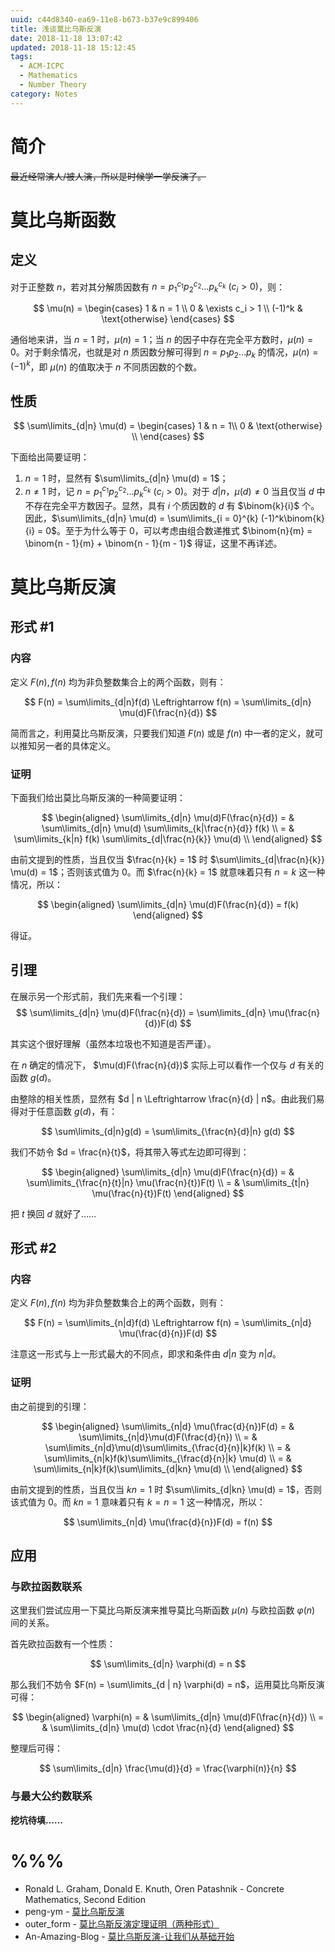 ```yaml
---
uuid: c44d8340-ea69-11e8-b673-b37e9c899406
title: 浅谈莫比乌斯反演
date: 2018-11-18 13:07:42
updated: 2018-11-18 15:12:45
tags: 
  - ACM-ICPC
  - Mathematics
  - Number Theory
category: Notes
---
```


# 简介

~~最近经常演人/被人演，所以是时候学一学反演了。~~

# 莫比乌斯函数

## 定义

对于正整数 $n$，若对其分解质因数有 $n = p_1^{c_1} p_2^{c_2} \dots p_k^{c_k} \ (c_i > 0)$，则：

$$
\mu(n) =
\begin{cases}
1 & n = 1 \\
0 & \exists c_i > 1 \\
(-1)^k & \text{otherwise}
\end{cases}
$$

通俗地来讲，当 $n = 1$ 时，$\mu(n) = 1$；当 $n$ 的因子中存在完全平方数时，$\mu(n) = 0$。对于剩余情况，也就是对 $n$ 质因数分解可得到 $n = p_1p_2 \dots p_k$ 的情况，$\mu(n) = (-1)^k$，即 $\mu(n)$ 的值取决于 $n$ 不同质因数的个数。

## 性质

$$
\sum\limits_{d|n} \mu(d) =
\begin{cases}
1 & n = 1\\
0 & \text{otherwise} \\
\end{cases}
$$

下面给出简要证明：

1. $n = 1$ 时，显然有 $\sum\limits_{d|n} \mu(d) = 1$；
2. $n \neq 1$ 时，记 $n = p_1^{c_1}p_2^{c_2} \dots p_k^{c_k} \ (c_i > 0)$。对于 $d | n$，$\mu(d) \neq 0$ 当且仅当 $d$ 中不存在完全平方数因子。显然，具有 $i$ 个质因数的 $d$ 有 $\binom{k}{i}$ 个。因此，$\sum\limits_{d|n} \mu(d) = \sum\limits_{i = 0}^{k} (-1)^k\binom{k}{i} = 0$。至于为什么等于 $0$，可以考虑由组合数递推式 $\binom{n}{m} = \binom{n - 1}{m} + \binom{n - 1}{m - 1}$ 得证，这里不再详述。

# 莫比乌斯反演

## 形式 #1

### 内容

定义 $F(n), f(n)$ 均为非负整数集合上的两个函数，则有：

$$
F(n) = \sum\limits_{d|n}f(d) \Leftrightarrow f(n) = \sum\limits_{d|n} \mu(d)F(\frac{n}{d})
$$

简而言之，利用莫比乌斯反演，只要我们知道 $F(n)$ 或是 $f(n)$ 中一者的定义，就可以推知另一者的具体定义。

### 证明

下面我们给出莫比乌斯反演的一种简要证明：

$$
\begin{aligned}
\sum\limits_{d|n} \mu(d)F(\frac{n}{d}) = & \sum\limits_{d|n} \mu(d) \sum\limits_{k|\frac{n}{d}} f(k) \\
= & \sum\limits_{k|n} f(k) \sum\limits_{d|\frac{n}{k}} \mu(d) \\
\end{aligned}
$$

由前文提到的性质，当且仅当 $\frac{n}{k} = 1$ 时 $\sum\limits_{d|\frac{n}{k}} \mu(d) = 1$；否则该式值为 $0$。而 $\frac{n}{k} = 1$ 就意味着只有 $n = k$ 这一种情况，所以：

$$
\begin{aligned}
\sum\limits_{d|n} \mu(d)F(\frac{n}{d}) = f(k)
\end{aligned}
$$

得证。

## 引理

在展示另一个形式前，我们先来看一个引理：
$$
\sum\limits_{d|n} \mu(d)F(\frac{n}{d}) = \sum\limits_{d|n} \mu(\frac{n}{d})F(d)
$$

其实这个很好理解（虽然本垃圾也不知道是否严谨）。

在 $n$ 确定的情况下， $\mu(d)F(\frac{n}{d})$ 实际上可以看作一个仅与 $d$ 有关的函数 $g(d)$。

由整除的相关性质，显然有 $d | n \Leftrightarrow \frac{n}{d} | n$。由此我们易得对于任意函数 $g(d)$，有：

$$
\sum\limits_{d|n}g(d) = \sum\limits_{\frac{n}{d}|n} g(d)
$$

我们不妨令 $d = \frac{n}{t}$，将其带入等式左边即可得到：

$$
\begin{aligned}
\sum\limits_{d|n} \mu(d)F(\frac{n}{d}) = & \sum\limits_{\frac{n}{t}|n} \mu(\frac{n}{t})F(t) \\
= & \sum\limits_{t|n} \mu(\frac{n}{t})F(t)
\end{aligned}
$$

把 $t$ 换回 $d$ 就好了……

## 形式 #2

### 内容

定义 $F(n), f(n)$ 均为非负整数集合上的两个函数，则有：

$$
F(n) = \sum\limits_{n|d}f(d) \Leftrightarrow f(n) = \sum\limits_{n|d} \mu(\frac{d}{n})F(d)
$$

注意这一形式与上一形式最大的不同点，即求和条件由 $d|n$ 变为 $n|d$。

### 证明

由之前提到的引理：

$$
\begin{aligned}
\sum\limits_{n|d} \mu(\frac{d}{n})F(d) = & \sum\limits_{n|d}\mu(d)F(\frac{d}{n}) \\
= & \sum\limits_{n|d}\mu(d)\sum\limits_{\frac{d}{n}|k}f(k) \\
= & \sum\limits_{n|k}f(k)\sum\limits_{\frac{d}{n}|k} \mu(d) \\
= & \sum\limits_{n|k}f(k)\sum\limits_{d|kn} \mu(d) \\
\end{aligned}
$$

由前文提到的性质，当且仅当 $kn = 1$ 时 $\sum\limits_{d|kn} \mu(d) = 1$，否则该式值为 $0$。而 $kn = 1$ 意味着只有 $k = n = 1$ 这一种情况，所以：

$$
\sum\limits_{n|d} \mu(\frac{d}{n})F(d) = f(n)
$$

## 应用

### 与欧拉函数联系

这里我们尝试应用一下莫比乌斯反演来推导莫比乌斯函数 $\mu(n)$ 与欧拉函数 $\varphi(n)$ 间的关系。

首先欧拉函数有一个性质：

$$
\sum\limits_{d|n} \varphi(d) = n
$$

那么我们不妨令 $F(n) = \sum\limits_{d | n} \varphi(d) = n$，运用莫比乌斯反演可得：

$$
\begin{aligned}
\varphi(n) = & \sum\limits_{d|n} \mu(d)F(\frac{n}{d}) \\
= & \sum\limits_{d|n} \mu(d) \cdot \frac{n}{d}
\end{aligned}
$$

整理后可得：

$$
\sum\limits_{d|n} \frac{\mu(d)}{d} = \frac{\varphi(n)}{n}
$$

### 与最大公约数联系

**挖坑待填……**

# %%%

- Ronald L. Graham, Donald E. Knuth, Oren Patashnik - Concrete Mathematics, Second Edition
- peng-ym - [莫比乌斯反演](https://www.cnblogs.com/peng-ym/p/8647856.html)
- outer_form - [莫比乌斯反演定理证明（两种形式）](https://blog.csdn.net/outer_form/article/details/50588307)
- An-Amazing-Blog - [莫比乌斯反演-让我们从基础开始](https://www.luogu.org/blog/An-Amazing-Blog/mu-bi-wu-si-fan-yan-ji-ge-ji-miao-di-dong-xi)